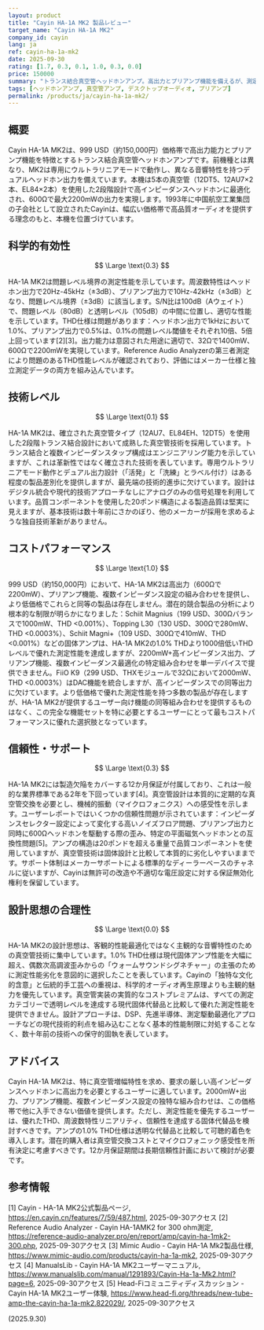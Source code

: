 ```yaml
---
layout: product
title: "Cayin HA-1A MK2 製品レビュー"
target_name: "Cayin HA-1A MK2"
company_id: cayin
lang: ja
ref: cayin-ha-1a-mk2
date: 2025-09-30
rating: [1.7, 0.3, 0.1, 1.0, 0.3, 0.0]
price: 150000
summary: "トランス結合真空管ヘッドホンアンプ。高出力とプリアンプ機能を備えるが、測定性能に問題があり、保守的な設計思想を持つ"
tags: [ヘッドホンアンプ, 真空管アンプ, デスクトップオーディオ, プリアンプ]
permalink: /products/ja/cayin-ha-1a-mk2/
---
```


## 概要

Cayin HA-1A MK2は、999 USD（約150,000円）価格帯で高出力能力とプリアンプ機能を特徴とするトランス結合真空管ヘッドホンアンプです。前機種とは異なり、MK2は専用にウルトラリニアモードで動作し、異なる音響特性を持つデュアルヘッドホン出力を備えています。本機は5本の真空管（12DT5、12AU7×2本、EL84×2本）を使用した2段階設計で高インピーダンスヘッドホンに最適化され、600Ωで最大2200mWの出力を実現します。1993年に中国航空工業集団の子会社として設立されたCayinは、幅広い価格帯で高品質オーディオを提供する理念のもと、本機を位置づけています。

## 科学的有効性

$$ \Large \text{0.3} $$

HA-1A MK2は問題レベル境界の測定性能を示しています。周波数特性はヘッドホン出力で20Hz-45kHz（±3dB）、プリアンプ出力で10Hz-42kHz（±3dB）となり、問題レベル境界（±3dB）に該当します。S/N比は100dB（Aウェイト）で、問題レベル（80dB）と透明レベル（105dB）の中間に位置し、適切な性能を示しています。THD仕様は問題があります：ヘッドホン出力で1kHzにおいて1.0%、プリアンプ出力で0.5%は、0.1%の問題レベル閾値をそれぞれ10倍、5倍上回っています[2][3]。出力能力は意図された用途に適切で、32Ωで1400mW、600Ωで2200mWを実現しています。Reference Audio Analyzerの第三者測定により問題のあるTHD性能レベルが確認されており、評価にはメーカー仕様と独立測定データの両方を組み込んでいます。

## 技術レベル

$$ \Large \text{0.1} $$

HA-1A MK2は、確立された真空管タイプ（12AU7、EL84EH、12DT5）を使用した2段階トランス結合設計において成熟した真空管技術を採用しています。トランス結合と複数インピーダンスタップ構成はエンジニアリング能力を示していますが、これは革新性ではなく確立された技術を表しています。専用ウルトラリニアモード動作とデュアル出力設計（「活発」と「洗練」とラベル付け）はある程度の製品差別化を提供しますが、最先端の技術的進歩に欠けています。設計はデジタル統合や現代的技術アプローチなしにアナログのみの信号処理を利用しています。品質コンポーネントを使用した20ポンド構造による製造品質は堅実に見えますが、基本技術は数十年前にさかのぼり、他のメーカーが採用を求めるような独自技術革新がありません。

## コストパフォーマンス

$$ \Large \text{1.0} $$

999 USD（約150,000円）において、HA-1A MK2は高出力（600Ωで2200mW）、プリアンプ機能、複数インピーダンス設定の組み合わせを提供し、より低価格でこれらと同等の製品は存在しません。潜在的競合製品の分析により根本的な制限が明らかになりました：Schiit Magnius（199 USD、300Ωバランスで1000mW、THD <0.001%）、Topping L30（130 USD、300Ωで280mW、THD <0.0003%）、Schiit Magni+（109 USD、300Ωで410mW、THD <0.001%）などの固体アンプは、HA-1A MK2の1.0% THDより1000倍低いTHDレベルで優れた測定性能を達成しますが、2200mW+高インピーダンス出力、プリアンプ機能、複数インピーダンス最適化の特定組み合わせを単一デバイスで提供できません。FiiO K9（299 USD、THXモジュールで32Ωにおいて2000mW、THD <0.0003%）はDAC機能を統合しますが、高インピーダンスでの同等出力に欠けています。より低価格で優れた測定性能を持つ多数の製品が存在しますが、HA-1A MK2が提供するユーザー向け機能の同等組み合わせを提供するものはなく、この完全な機能セットを特に必要とするユーザーにとって最もコストパフォーマンスに優れた選択肢となっています。

## 信頼性・サポート

$$ \Large \text{0.3} $$

HA-1A MK2には製造欠陥をカバーする12か月保証が付属しており、これは一般的な業界標準である2年を下回っています[4]。真空管設計は本質的に定期的な真空管交換を必要とし、機械的振動（マイクロフォニクス）への感受性を示します。ユーザーレポートではいくつかの信頼性問題が示されています：インピーダンスセレクター設定によって変化する高いノイズフロア問題、プリアンプ出力と同時に600Ωヘッドホンを駆動する際の歪み、特定の平面磁気ヘッドホンとの互換性問題[5]。アンプの構造は20ポンドを超える重量で品質コンポーネントを使用していますが、真空管技術は固体設計と比較して本質的に劣化しやすいままです。サポート体制はメーカーサポートによる標準的なディーラーベースのチャネルに従いますが、Cayinは無許可の改造や不適切な電圧設定に対する保証無効化権利を保留しています。

## 設計思想の合理性

$$ \Large \text{0.0} $$

HA-1A MK2の設計思想は、客観的性能最適化ではなく主観的な音響特性のための真空管技術に集中しています。1.0% THD仕様は現代固体アンプ性能を大幅に超え、偶数次高調波歪みからの「ウォームサウンドシグネチャー」の主張のために測定性能劣化を意図的に選択したことを表しています。Cayinの「独特な文化的含意」と伝統的手工芸への重視は、科学的オーディオ再生原理よりも主観的魅力を優先しています。真空管実装の実質的なコストプレミアムは、すべての測定カテゴリーで透明レベルを達成する現代固体代替品と比較して優れた測定性能を提供できません。設計アプローチは、DSP、先進半導体、測定駆動最適化アプローチなどの現代技術的利点を組み込むことなく基本的性能制限に対処することなく、数十年前の技術への保守的固執を表しています。

## アドバイス

Cayin HA-1A MK2は、特に真空管増幅特性を求め、要求の厳しい高インピーダンスヘッドホンに高出力を必要とするユーザーに適しています。2000mW+出力、プリアンプ機能、複数インピーダンス設定の独特な組み合わせは、この価格帯で他に入手できない価値を提供します。ただし、測定性能を優先するユーザーは、優れたTHD、周波数特性リニアリティ、信頼性を達成する固体代替品を検討すべきです。アンプの1.0% THD仕様は透明な代替品と比較して可聴的着色を導入します。潜在的購入者は真空管交換コストとマイクロフォニック感受性を所有決定に考慮すべきです。12か月保証期間は長期信頼性計画において検討が必要です。

## 参考情報

[1] Cayin - HA-1A MK2公式製品ページ, https://en.cayin.cn/features/7/59/487.html, 2025-09-30アクセス
[2] Reference Audio Analyzer - Cayin HA-1AMK2 for 300 ohm測定, https://reference-audio-analyzer.pro/en/report/amp/cayin-ha-1mk2-300.php, 2025-09-30アクセス
[3] Mimic Audio - Cayin HA-1A Mk2製品仕様, https://www.mimic-audio.com/products/cayin-ha-1a-mk2, 2025-09-30アクセス
[4] ManualsLib - Cayin HA-1A MK2ユーザーマニュアル, https://www.manualslib.com/manual/1291893/Cayin-Ha-1a-Mk2.html?page=6, 2025-09-30アクセス
[5] Head-Fiコミュニティディスカッション - Cayin HA-1A MK2ユーザー体験, https://www.head-fi.org/threads/new-tube-amp-the-cayin-ha-1a-mk2.822029/, 2025-09-30アクセス

(2025.9.30)